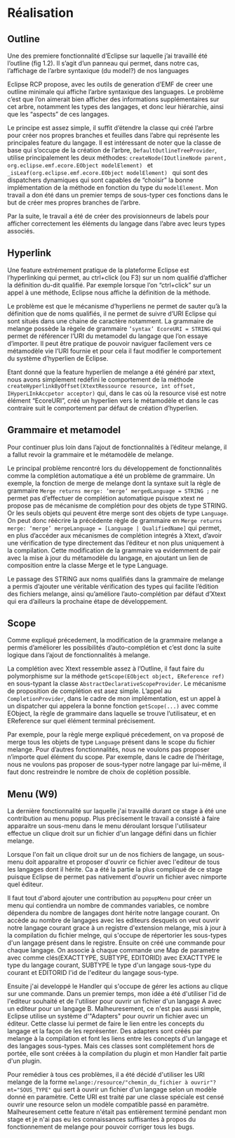 Réalisation
===========

Outline
-------

Une des premiere fonctionnalité d’Eclipse sur laquelle j’ai travaillé été l’outline (fig 1.2).
Il s’agit d’un panneau qui permet, dans notre cas,  l’affichage de l’arbre syntaxique (du model?) de nos languages

Eclipse RCP propose, avec les outils de generation d’EMF de creer une outline minimale qui affiche l’arbre syntaxique
des languages. Le problème c’est que l’on aimerait bien afficher des informations supplémentaires sur cet arbre, notamment
les types des langages, et donc leur hiérarchie, ainsi que les “aspects” de ces langages.

Le principe est assez simple, il suffit d’étendre la classe qui créé l’arbre pour créer nos propres branches et feuilles
dans l’abre qui représente les principales feature du langage. Il est intéressant de noter que la classe de base qui s’occupe
de la création de l’arbre, ```DefaultOutlineTreeProvider```, utilise principalement les deux méthodes:
 ```createNode(IOutlineNode parent, org.eclipse.emf.ecore.EObject modelElement) ``` et
```_isLeaf(org.eclipse.emf.ecore.EObject modelElement) ``` qui sont des dispatchers dynamiques qui sont capables de
“choisir” la bonne implémentation de la méthode en fonction du type du ```modelElement```. Mon travail a don été dans un premier
temps de sous-typer ces fonctions dans le but de créer mes propres branches de l’arbre.

Par la suite, le travail a été de créer des provisionneurs de labels pour afficher correctement les éléments du langage dans l’abre
avec leurs types associés.

Hyperlink
---------

Une feature extrémement pratique de la plateforme Eclipse est l’hyperlinking qui permet, au ctrl+click (ou F3) sur un nom qualifié
d’afficher la définition du-dit qualifié. Par exemple lorsque l’on “ctrl+click” sur un appel à une méthode, Eclipse nous affiche
la définition de la méthode.

Le problème est que le mécanisme d’hyperliens ne permet de sauter qu’à la définition que de noms qualifiés,
il ne permet de suivre d’URI Eclipse qui sont situés dans une chaine de caractère notamment. La grammaire de melange
possède la règele de grammaire ```’syntax’ EcoreURI = STRING``` qui permet de référencer l’URI du metamodel du
langage que l’on essaye d’importer. Il peut être pratique de pouvoir naviguer facilement vers ce métamodèle vie l’URI
fournie et pour cela il faut modifier le comportement du système d’hyperlien de Eclipse.

Etant donné que la feature hyperlien de melange a été généré par xtext, nous avons simplement redéfini le comportement
de la méthode ```createHyperlinkByOffset(XtextRessource resource, int offset, IHyperLInkAccpetor acceptor)``` qui, dans le
cas où la resource visé est notre élément “EcoreURI”, créé un hyperlien vers le métamodèle et dans le cas contraire
suit le comportement par défaut de création d’hyperlien.

Grammaire et metamodel
----------------------

Pour continuer plus loin dans l’ajout de fonctionnalités à l’éditeur melange, il a fallut revoir la grammaire et le
métamodèle de melange.

Le principal problème rencontré lors du développement de fonctionnalités comme la complétion automatique a été un problème
de grammaire. Un exemple, la fonction de merge de melange dont la syntaxe suit la règle de grammaire ```Merge returns merge: ’merge’ mergedLanguage = STRING ;```
ne permet pas d’effectuer de complétion automatique puisque xtext ne propose pas de mécanisme de complétion pour
des objets de type STRING. Or les seuls objets qui peuvent être merge sont des objets de type ```Language```. On peut donc réécrire
la précédente règle de grammaire en ```Merge returns merge: ‘merge’ mergeLanguage = [Language | QualifiedName]``` qui permet, en plus
d’accéder aux mécanismes de complétion integrés à Xtext, d’avoir une vérification de type directement das l’éditeur et non plus
uniquement à la compilation. Cette modification de la grammaire va evidemment de pair avec la mise à jour du métamodèle du
langage, en ajoutant un lien de composition entre la classe Merge et le type Language.

Le passage des STRING aux noms qualifiés dans la grammaire de melange a permis d’ajouter une véritable vérification des types
qui facilite l’édition des fichiers melange, ainsi qu’améliore l’auto-complétion par défaut d’Xtext qui era d’ailleurs la prochaine étape
de développement.

Scope
-----

Comme expliqué précedement, la modification de la grammaire melange a permis d’améliorer les possibilités d’auto-complétion et c’est donc
la suite logique dans l’ajout de fonctionnalités à melange.

La complétion avec Xtext ressemble assez à l’Outline, il faut faire du polymorphisme sur la méthode ```getScope(EObject object, EReference ref)```
en sous-typant la classe ```AbstractDeclarativeScopeProvider```. Le mécanisme de proposition de complétion est asez simple.
L’appel au ```CompletionProvider```, dans le cadre de mon implémentation, est un appel à un dispatcher qui appelera la bonne
fonction ```getScope(...)``` avec comme EObject, la règle de grammaire dans laquelle se trouve l’utilisateur, et en EReference
sur quel élément terminal précisement.

Par exemple, pour la règle merge expliqué précedement, on va proposé de merge tous les
objets de type ```Language``` présent dans le scope du fichier melange. Pour d’autres fonctionnalités, nous ne voulons
pas proposer n’importe quel élément du scope. Par exemple, dans le cadre de l’héritage, nous ne voulons pas proposer de
sous-typer notre langage par lui-même, il faut donc restreindre le nombre de choix de coplétion possible.

Menu (W9)
----

La dernière fonctionnalité sur laquelle j'ai travaillé durant ce stage à été une contribution au menu popup. Plus précisement le travail
a consisté à faire apparaitre un sous-menu dans le menu déroulant lorsque l'utilisateur effectue un clique droit sur un fichier d'un langage
défini dans un fichier melange.

Lorsque l'on fait un clique droit sur un de nos fichiers de langage, un sous-menu doit apparaitre et proposer d'ouvrir ce fichier avec l'editeur
de tous les langages dont il hérite. Ca a été la partie la plus compliqué de ce stage puisque Eclipse de permet pas nativement d'ouvrir un fichier
avec nimporte quel éditeur.

Il faut tout d'abord ajouter une contribution au ```popupMenu``` pour créer un menu qui contiendra un nombre de commandes variables,
ce nombre dépendera du nombre de langages dont hérite notre langage courant. On accède au nombre de langages avec les editeurs desquels on
veut ouvrir notre langage courant grace à un registre d'extension melange, mis à jour à la compilation du fichier melnge, qui s'occupe de
répertorier les sous-types d'un langage présent dans le registre. Ensuite on créé une commande pour chaque langage. On associe à chaque
commande une Map de parametre avec comme clés(EXACTTYPE, SUBTYPE, EDITORID) avec EXACTTYPE le type du langage courant, SUBTYPE le type d'un langage
sous-type du courant et EDITORID l'id de l'editeur du langage sous-type. 

Ensuite j'ai developpé le Handler qui s'occupe de gérer les actions au clique sur une commande. Dans un premier temps, mon idée a été d'utiliser
l'id de l'editeur souhaité et de l'utiliser pour ouvrir un fichier d'un langage A avec un editeur pour un langage B. Malheuresement, ce n'est pas
aussi simple, Eclipse utilise un système d'"Adapters" pour ouvrir un fichier avec un éditeur. Cette classe lui permet de faire le lien entre les
concepts du langage et la façon de les représenter. Des adapters sont créés par melange à la compilation et font les liens entre les concepts
d'un langage et des langages sous-types. Mais ces classes sont complétement hors de portée, elle sont créées à la compilation du plugin et mon
Handler fait partie d'un plugin.

Pour remédier à tous ces problèmes, il a été décidé d'utiliser les URI melange de la forme ```melange:/resource/"chemin_du_fichier à ouvrir"?mt="SOUS_TYPE"```
qui sert à ouvrir un fichier d'un langage selon un modèle donné en paramètre. Cette URI est traité par une classe spéciale est censé ouvrir une resource
selon un modèle compatible passé en paramètre. Malheuresement cette feature n'était pas entièrement terminé pendant mon stage et je n'ai pas eu les connaissances
suffisantes à propos du fonctionnement de melange pour pouvoir corriger tous les bugs.